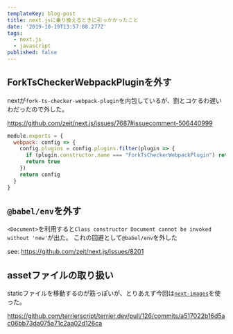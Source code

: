 ```yaml
---
templateKey: blog-post
title: next.jsに乗り換えるときに引っかかったこと
date: '2019-10-19T13:57:08.277Z'
tags:
  - next.js
  - javascript
published: false
---
```



## ForkTsCheckerWebpackPluginを外す

nextが`fork-ts-checker-webpack-plugin`を内包しているが、割とコケるわ遅いわだったので外した。

https://github.com/zeit/next.js/issues/7687#issuecomment-506440999

```js
module.exports = {
  webpack: config => {
    config.plugins = config.plugins.filter(plugin => {
      if (plugin.constructor.name === "ForkTsCheckerWebpackPlugin") return false
      return true
    })
    return config
  }
}
```

## `@babel/env`を外す


`<Document>`を利用すると`Class constructor Document cannot be invoked without 'new'`が出た。
これの回避として`@babel/env`を外した

see: https://github.com/zeit/next.js/issues/8201


## assetファイルの取り扱い

staticファイルを移動するのが筋っぽいが、とりあえず今回は[`next-images`](https://github.com/twopluszero/next-images)を使った。

https://github.com/terrierscript/terrier.dev/pull/126/commits/a517022b16d5ac06bb73da075a71c2aa02d126ca